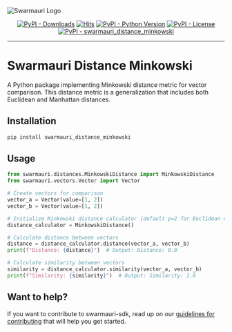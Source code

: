 
![Swarmauri Logo](https://res.cloudinary.com/dbjmpekvl/image/upload/v1730099724/Swarmauri-logo-lockup-2048x757_hww01w.png)

<p align="center">
    <a href="https://pypi.org/project/swarmauri_distance_minkowski/">
        <img src="https://img.shields.io/pypi/dm/swarmauri_distance_minkowski" alt="PyPI - Downloads"/></a>
    <a href="https://hits.sh/github.com/swarmauri/swarmauri-sdk/tree/master/pkgs/standards/swarmauri_distance_minkowski/">
        <img alt="Hits" src="https://hits.sh/github.com/swarmauri/swarmauri-sdk/tree/master/pkgs/standards/swarmauri_distance_minkowski.svg"/></a>
    <a href="https://pypi.org/project/swarmauri_distance_minkowski/">
        <img src="https://img.shields.io/pypi/pyversions/swarmauri_distance_minkowski" alt="PyPI - Python Version"/></a>
    <a href="https://pypi.org/project/swarmauri_distance_minkowski/">
        <img src="https://img.shields.io/pypi/l/swarmauri_distance_minkowski" alt="PyPI - License"/></a>
    <a href="https://pypi.org/project/swarmauri_distance_minkowski/">
        <img src="https://img.shields.io/pypi/v/swarmauri_distance_minkowski?label=swarmauri_distance_minkowski&color=green" alt="PyPI - swarmauri_distance_minkowski"/></a>
</p>

---

# Swarmauri Distance Minkowski

A Python package implementing Minkowski distance metric for vector comparison. This distance metric is a generalization that includes both Euclidean and Manhattan distances.

## Installation

```bash
pip install swarmauri_distance_minkowski
```

## Usage

```python
from swarmauri.distances.MinkowskiDistance import MinkowskiDistance
from swarmauri.vectors.Vector import Vector

# Create vectors for comparison
vector_a = Vector(value=[1, 2])
vector_b = Vector(value=[1, 2])

# Initialize Minkowski distance calculator (default p=2 for Euclidean distance)
distance_calculator = MinkowskiDistance()

# Calculate distance between vectors
distance = distance_calculator.distance(vector_a, vector_b)
print(f"Distance: {distance}")  # Output: Distance: 0.0

# Calculate similarity between vectors
similarity = distance_calculator.similarity(vector_a, vector_b)
print(f"Similarity: {similarity}")  # Output: Similarity: 1.0
```

## Want to help?

If you want to contribute to swarmauri-sdk, read up on our [guidelines for contributing](https://github.com/swarmauri/swarmauri-sdk/blob/master/contributing.md) that will help you get started.

